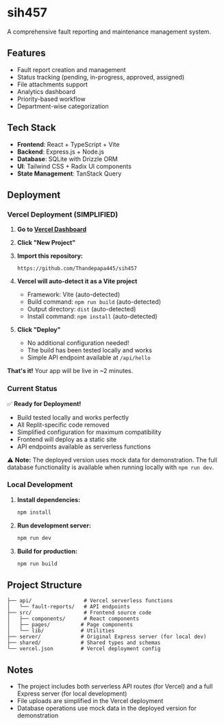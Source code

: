 # sih457

A comprehensive fault reporting and maintenance management system.

## Features

- Fault report creation and management
- Status tracking (pending, in-progress, approved, assigned)
- File attachments support
- Analytics dashboard
- Priority-based workflow
- Department-wise categorization

## Tech Stack

- **Frontend**: React + TypeScript + Vite
- **Backend**: Express.js + Node.js
- **Database**: SQLite with Drizzle ORM
- **UI**: Tailwind CSS + Radix UI components
- **State Management**: TanStack Query

## Deployment

### Vercel Deployment (SIMPLIFIED)

1. **Go to [Vercel Dashboard](https://vercel.com/dashboard)**

2. **Click "New Project"**

3. **Import this repository:**
   ```
   https://github.com/Thandepapa445/sih457
   ```

4. **Vercel will auto-detect it as a Vite project**
   - Framework: Vite (auto-detected)
   - Build command: `npm run build` (auto-detected)
   - Output directory: `dist` (auto-detected)
   - Install command: `npm install` (auto-detected)

5. **Click "Deploy"**
   - No additional configuration needed!
   - The build has been tested locally and works
   - Simple API endpoint available at `/api/hello`

**That's it!** Your app will be live in ~2 minutes.

### Current Status

✅ **Ready for Deployment!**
- Build tested locally and works perfectly
- All Replit-specific code removed
- Simplified configuration for maximum compatibility
- Frontend will deploy as a static site
- API endpoints available as serverless functions

⚠️ **Note:** The deployed version uses mock data for demonstration. The full database functionality is available when running locally with `npm run dev`.

### Local Development

1. **Install dependencies:**
   ```bash
   npm install
   ```

2. **Run development server:**
   ```bash
   npm run dev
   ```

3. **Build for production:**
   ```bash
   npm run build
   ```

## Project Structure

```
├── api/                 # Vercel serverless functions
│   └── fault-reports/   # API endpoints
├── src/                 # Frontend source code
│   ├── components/      # React components
│   ├── pages/          # Page components
│   └── lib/            # Utilities
├── server/             # Original Express server (for local dev)
├── shared/             # Shared types and schemas
└── vercel.json         # Vercel deployment config
```

## Notes

- The project includes both serverless API routes (for Vercel) and a full Express server (for local development)
- File uploads are simplified in the Vercel deployment
- Database operations use mock data in the deployed version for demonstration

